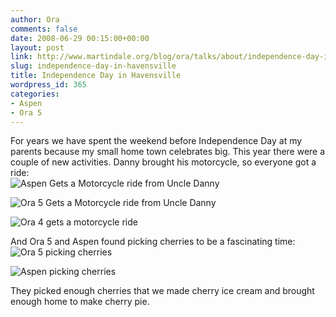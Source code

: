 ```yaml
---
author: Ora
comments: false
date: 2008-06-29 00:15:00+00:00
layout: post
link: http://www.martindale.org/blog/ora/talks/about/independence-day-in-havensville
slug: independence-day-in-havensville
title: Independence Day in Havensville
wordpress_id: 365
categories:
- Aspen
- Ora 5
---
```


For years we have spent the weekend before Independence Day at my parents because my small home town celebrates big. This year there were a couple of new activities. Danny brought his motorcycle, so everyone got a ride:  
![Aspen Gets a Motorcycle ride from Uncle Danny](http://www.martindale.org/uploaded_images/IMG_2224-780848.jpg)  
  
![Ora 5 Gets a Motorcycle ride from Uncle Danny](http://www.martindale.org/uploaded_images/IMG_2225-780883.jpg)  
  
![Ora 4 gets a motorcycle ride](http://www.martindale.org/uploaded_images/IMG_2234-751529.jpg)  
  
And Ora 5 and Aspen found picking cherries to be a fascinating time:  
![Ora 5 picking cherries](http://www.martindale.org/uploaded_images/IMG_2236-751578.jpg)  
  
![Aspen picking cherries](http://www.martindale.org/uploaded_images/IMG_2253-712381.jpg)  
  
They picked enough cherries that we made cherry ice cream and brought enough home to make cherry pie.
